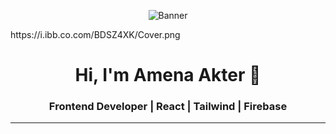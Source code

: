 <p align="center">
  <img src="[https://your-banner-image-link.com/banner.png](https://i.ibb.co.com/BDSZ4XK/Cover.png)" alt="Banner" />
</p>
https://i.ibb.co.com/BDSZ4XK/Cover.png
<h1 align="center">Hi, I'm Amena Akter 👋</h1>
<h3 align="center">Frontend Developer | React | Tailwind | Firebase</h3>

---
